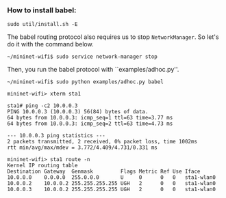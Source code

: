 ### How to install babel: 

```sudo util/install.sh -E```


The babel routing protocol also requires us to stop ```NetworkManager```. So let's do it with the command below.

```
~/mininet-wifi$ sudo service network-manager stop
```

Then, you run the babel protocol with ``examples/adhoc.py''.

```
~/mininet-wifi$ sudo python examples/adhoc.py babel
```



```
mininet-wifi> xterm sta1
```

```
sta1# ping -c2 10.0.0.3
PING 10.0.0.3 (10.0.0.3) 56(84) bytes of data.
64 bytes from 10.0.0.3: icmp_seq=1 ttl=63 time=3.77 ms
64 bytes from 10.0.0.3: icmp_seq=2 ttl=63 time=4.73 ms

--- 10.0.0.3 ping statistics ---
2 packets transmitted, 2 received, 0% packet loss, time 1002ms
rtt min/avg/max/mdev = 3.772/4.409/4.731/0.331 ms
```


```
mininet-wifi> sta1 route -n
Kernel IP routing table
Destination Gateway  Genmask         Flags Metric Ref Use Iface
10.0.0.0    0.0.0.0  255.0.0.0       U     0      0   0   sta1-wlan0
10.0.0.2    10.0.0.2 255.255.255.255 UGH   2      0   0   sta1-wlan0
10.0.0.3    10.0.0.2 255.255.255.255 UGH   2      0   0   sta1-wlan0
```
